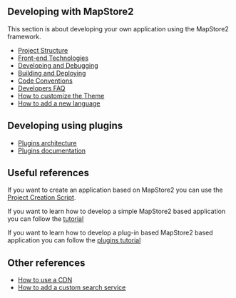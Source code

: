 ## Developing with MapStore2

This section is about developing your own application using the MapStore2 framework.

 * [Project Structure](project-structure)
 * [Front-end Technologies](reactjs-and-redux-introduction)
 * [Developing and Debugging](developing)
 * [Building and Deploying](building-and-deploying)
 * [Code Conventions](code-conventions)
 * [Developers FAQ](dev-faq)
 * [How to customize the Theme](customize-theme)
 * [How to add a new language](add-new-language)

## Developing using plugins

 * [Plugins architecture](plugins-architecture)
 * [Plugins documentation](plugins-documentation)

## Useful references

If you want to create an application based on MapStore2 you can use the [Project Creation Script](project-creation-script).

If you want to learn how to develop a simple MapStore2 based application you can follow the [tutorial](application-tutorial)

If you want to learn how to develop a plug-in based MapStore2 based application you can follow the [plugins tutorial](plugins-architecture#building-an-application-using-plugins)

## Other references

* [How to use a CDN](how-to-use-a-cdn)
* [How to add a custom search service](custom-search-service.md)
